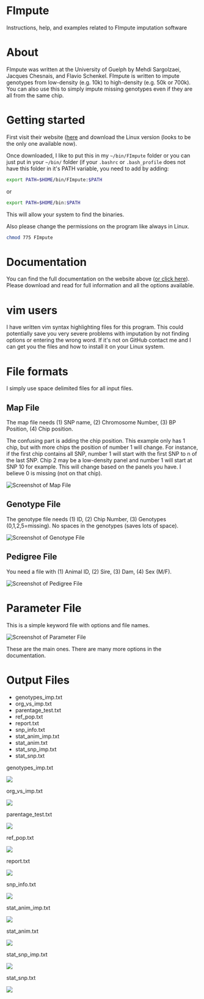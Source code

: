 # FImpute

Instructions, help, and examples related to FImpute imputation software

# About

FImpute was written at the University of Guelph by Mehdi Sargolzaei, Jacques Chesnais, and Flavio Schenkel. FImpute is written to impute genotypes from low-density (e.g. 10k) to high-density (e.g. 50k or 700k). You can also use this to simply impute missing genotypes even if they are all from the same chip. 

# Getting started

First visit their website ([here](http://www.aps.uoguelph.ca/~msargol/fimpute/) and download the Linux version (looks to be the only one available now). 

Once downloaded, I like to put this in my `~/bin/FImpute` folder or you can just put in your `~/bin/` folder (if your `.bashrc` or `.bash_profile` does not have this folder in it's PATH variable, you need to add by adding:

```bash
export PATH=$HOME/bin/FImpute:$PATH
```
or
```bash
export PATH=$HOME/bin:$PATH
```

This will allow your system to find the binaries. 

Also please change the permissions on the program like always in Linux. 

```bash
chmod 775 FImpute
```

# Documentation

You can find the full documentation on the website above ([or click here](http://animalbiosciences.uoguelph.ca/~msargol/fimpute/FImpute_documentation.pdf)). Please download and read for full information and all the options available. 

# vim users

I have written vim syntax highlighting files for this program. This could potentially save you very severe problems with imputation by not finding options or entering the wrong word. If it's not on GitHub contact me and I can get you the files and how to install it on your Linux system. 

# File formats

I simply use space delimited files for all input files. 

## Map File

The map file needs (1) SNP name, (2) Chromosome Number, (3) BP Position, (4) Chip position. 

The confusing part is adding the chip position. This example only has 1 chip, but with more chips the position of number 1 will change. For instance, if the first chip contains all SNP, number 1 will start with the first SNP to n of the last SNP. Chip 2 may be a low-density panel and number 1 will start at SNP 10 for example. This will change based on the panels you have. I believe 0 is missing (not on that chip). 

![Screenshot of Map File](/Screenshots/MapFile.png?raw=true "Map file example")

## Genotype File

The genotype file needs (1) ID, (2) Chip Number, (3) Genotypes (0,1,2,5=missing). No spaces in the genotypes (saves lots of space). 

![Screenshot of Genotype File](/Screenshots/GenotypeFile.png?raw=true "Genotype file example")

## Pedigree File

You need a file with (1) Animal ID, (2) Sire, (3) Dam, (4) Sex (M/F). 

![Screenshot of Pedigree File](/Screenshots/PedigreeFile.png?raw=true "Pedigree file example")



# Parameter File

This is a simple keyword file with options and file names. 

![Screenshot of Parameter File](/Screenshots/ParameterFile.png?raw=true "Parameter file example")

These are the main ones. There are many more options in the documentation. 

# Output Files

* genotypes_imp.txt
* org_vs_imp.txt
* parentage_test.txt
* ref_pop.txt
* report.txt
* snp_info.txt
* stat_anim_imp.txt
* stat_anim.txt
* stat_snp_imp.txt
* stat_snp.txt

genotypes_imp.txt

![](/Screenshots/genotypes_imp.png)

org_vs_imp.txt

![](/Screenshots/orig_vs_imp.png)

parentage_test.txt

![](/Screenshots/parentage_test.png)

ref_pop.txt

![](/Screenshots/ref_pop.png)

report.txt

![](/Screenshots/report.png)

snp_info.txt

![](/Screenshots/snp_info.png)

stat_anim_imp.txt

![](/Screenshots/stat_anim_imp.png)

stat_anim.txt

![](/Screenshots/stat_anim.png)

stat_snp_imp.txt

![](/Screenshots/stat_snp_imp.png)

stat_snp.txt

![](/Screenshots/stat_snp.png)




